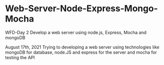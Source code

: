 # Web-Server-Node-Express-Mongo-Mocha
WFD-Day 2 Develop a web server using node.js, Express, Mocha and mongoDB

August 17th, 2021
Trying to developing a web server using technologies like mongoDB for database, node.JS and express for the server and mocha for testing the API
